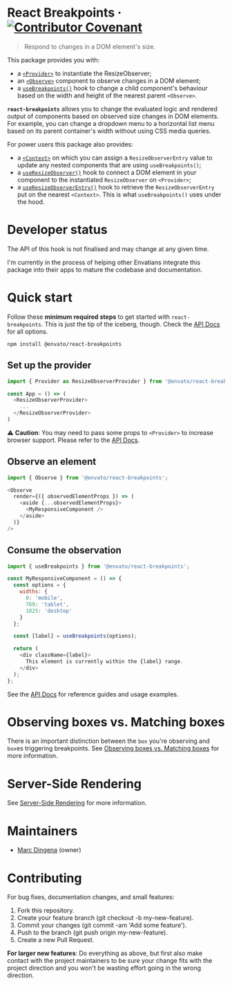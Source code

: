 # React Breakpoints &middot; [![Contributor Covenant](https://img.shields.io/badge/Contributor%20Covenant-v2.0%20adopted-ff69b4.svg)](CODE-OF-CONDUCT.md)

> Respond to changes in a DOM element's size.

This package provides you with:

* a [`<Provider>`](/docs/api.md#provider) to instantiate the ResizeObserver;
* an [`<Observe>`](/docs/api.md#observe) component to observe changes in a DOM element;
* a [`useBreakpoints()`](/docs/api.md#usebreakpoints) hook to change a child component's behaviour based on the width and height of the nearest parent `<Observe>`.

**`react-breakpoints`** allows you to change the evaluated logic and rendered output of components based on observed size changes in DOM elements. For example, you can change a dropdown menu to a horizontal list menu based on its parent container's width without using CSS media queries.

For power users this package also provides:
* a [`<Context>`](/docs/api.md#context) on which you can assign a `ResizeObserverEntry` value to update any nested components that are using `useBreakpoints()`;
* a [`useResizeObserver()`](/docs/api.md#useresizeobserver) hook to connect a DOM element in your component to the instantiated `ResizeObserver` on `<Provider>`;
* a [`useResizeObserverEntry()`](/docs/api.md#useresizeobserverentry) hook to retrieve the `ResizeObserverEntry` put on the nearest `<Context>`. This is what `useBreakpoints()` uses under the hood.

# Developer status

The API of this hook is not finalised and may change at any given time.

I'm currently in the process of helping other Envatians integrate this package into their apps to mature the codebase and documentation.

# Quick start

Follow these **minimum required steps** to get started with `react-breakpoints`. This is just the tip of the iceberg, though. Check the [API Docs](/docs/api.md) for all options.

```shell
npm install @envato/react-breakpoints
```

## Set up the provider

```javascript
import { Provider as ResizeObserverProvider } from '@envato/react-breakpoints';

const App = () => (
  <ResizeObserverProvider>
    ...
  </ResizeObserverProvider>
)
```

⚠️ **Caution**: You may need to pass some props to `<Provider>` to increase browser support. Please refer to the [API Docs](/docs/api.md#provider).

## Observe an element

```javascript
import { Observe } from '@envato/react-breakpoints';

<Observe
  render={({ observedElementProps }) => (
    <aside {...observedElementProps}>
      <MyResponsiveComponent />
    </aside>
  )}
/>
```

## Consume the observation

```javascript
import { useBreakpoints } from '@envato/react-breakpoints';

const MyResponsiveComponent = () => {
  const options = {
    widths: {
      0: 'mobile',
      769: 'tablet',
      1025: 'desktop'
    }
  };

  const [label] = useBreakpoints(options);

  return (
    <div className={label}>
      This element is currently within the {label} range.
    </div>
  );
};
```

See the [API Docs](/docs/api.md) for reference guides and usage examples.

# Observing boxes vs. Matching boxes

There is an important distinction between the `box` you're observing and `box`es triggering breakpoints. See [Observing boxes vs. Matching boxes](/docs/boxes.md) for more information.

# Server-Side Rendering

See [Server-Side Rendering](/docs/server-side-rendering.md) for more information.

# Maintainers

* [Marc Dingena](https://github.com/mdingena) (owner)

# Contributing

For bug fixes, documentation changes, and small features:

1. Fork this repository.
1. Create your feature branch (git checkout -b my-new-feature).
1. Commit your changes (git commit -am 'Add some feature').
1. Push to the branch (git push origin my-new-feature).
1. Create a new Pull Request.

**For larger new features**: Do everything as above, but first also make contact with the project maintainers to be sure your change fits with the project direction and you won't be wasting effort going in the wrong direction.

